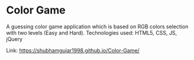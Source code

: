 # Color Game 
A guessing color game application which is based on RGB colors selection with two levels (Easy and Hard). Technologies used: HTML5, CSS, JS, jQuery

Link: https://shubhamgujar1998.github.io/Color-Game/
